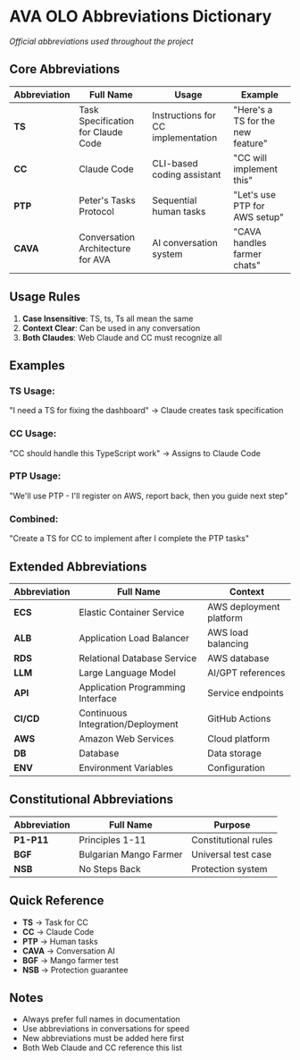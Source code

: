 # AVA OLO Abbreviations Dictionary
*Official abbreviations used throughout the project*

## Core Abbreviations

| Abbreviation | Full Name | Usage | Example |
|--------------|-----------|-------|---------|
| **TS** | Task Specification for Claude Code | Instructions for CC implementation | "Here's a TS for the new feature" |
| **CC** | Claude Code | CLI-based coding assistant | "CC will implement this" |
| **PTP** | Peter's Tasks Protocol | Sequential human tasks | "Let's use PTP for AWS setup" |
| **CAVA** | Conversation Architecture for AVA | AI conversation system | "CAVA handles farmer chats" |

## Usage Rules

1. **Case Insensitive**: TS, ts, Ts all mean the same
2. **Context Clear**: Can be used in any conversation
3. **Both Claudes**: Web Claude and CC must recognize all

## Examples

### TS Usage:
"I need a TS for fixing the dashboard" → Claude creates task specification

### CC Usage:
"CC should handle this TypeScript work" → Assigns to Claude Code

### PTP Usage:
"We'll use PTP - I'll register on AWS, report back, then you guide next step"

### Combined:
"Create a TS for CC to implement after I complete the PTP tasks"

## Extended Abbreviations

| Abbreviation | Full Name | Context |
|--------------|-----------|---------|
| **ECS** | Elastic Container Service | AWS deployment platform |
| **ALB** | Application Load Balancer | AWS load balancing |
| **RDS** | Relational Database Service | AWS database |
| **LLM** | Large Language Model | AI/GPT references |
| **API** | Application Programming Interface | Service endpoints |
| **CI/CD** | Continuous Integration/Deployment | GitHub Actions |
| **AWS** | Amazon Web Services | Cloud platform |
| **DB** | Database | Data storage |
| **ENV** | Environment Variables | Configuration |

## Constitutional Abbreviations

| Abbreviation | Full Name | Purpose |
|--------------|-----------|---------|
| **P1-P11** | Principles 1-11 | Constitutional rules |
| **BGF** | Bulgarian Mango Farmer | Universal test case |
| **NSB** | No Steps Back | Protection system |

## Quick Reference

- **TS** → Task for CC
- **CC** → Claude Code 
- **PTP** → Human tasks
- **CAVA** → Conversation AI
- **BGF** → Mango farmer test
- **NSB** → Protection guarantee

## Notes

- Always prefer full names in documentation
- Use abbreviations in conversations for speed
- New abbreviations must be added here first
- Both Web Claude and CC reference this list